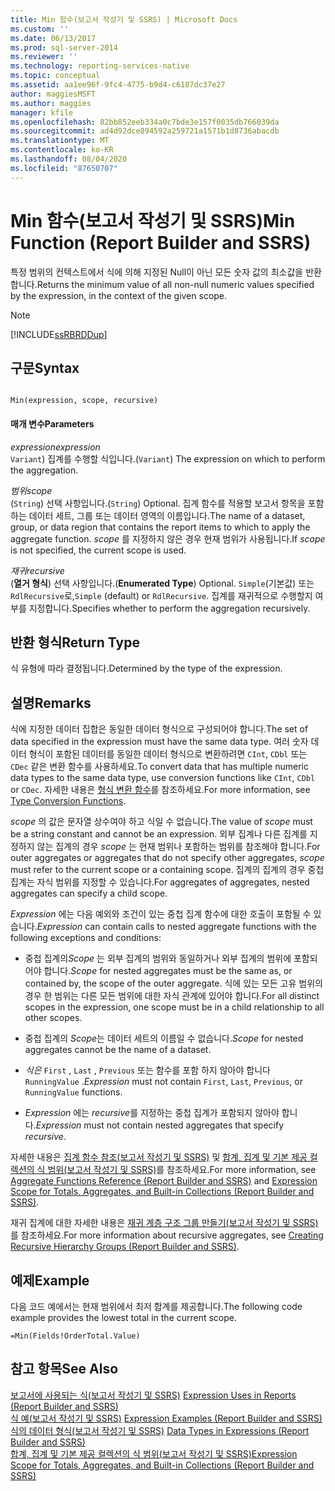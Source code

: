 ```yaml
---
title: Min 함수(보고서 작성기 및 SSRS) | Microsoft Docs
ms.custom: ''
ms.date: 06/13/2017
ms.prod: sql-server-2014
ms.reviewer: ''
ms.technology: reporting-services-native
ms.topic: conceptual
ms.assetid: aa1ee96f-9fc4-4775-b9d4-c6187dc37e27
author: maggiesMSFT
ms.author: maggies
manager: kfile
ms.openlocfilehash: 82bb852eeb334a0c7bde3e157f0035db766039da
ms.sourcegitcommit: ad4d92dce894592a259721a1571b1d8736abacdb
ms.translationtype: MT
ms.contentlocale: ko-KR
ms.lasthandoff: 08/04/2020
ms.locfileid: "87650707"
---
```

# <a name="min-function-report-builder-and-ssrs"></a><span data-ttu-id="be88d-102">Min 함수(보고서 작성기 및 SSRS)</span><span class="sxs-lookup"><span data-stu-id="be88d-102">Min Function (Report Builder and SSRS)</span></span>
  <span data-ttu-id="be88d-103">특정 범위의 컨텍스트에서 식에 의해 지정된 Null이 아닌 모든 숫자 값의 최소값을 반환합니다.</span><span class="sxs-lookup"><span data-stu-id="be88d-103">Returns the minimum value of all non-null numeric values specified by the expression, in the context of the given scope.</span></span>  
  
> [!NOTE]  
>  [!INCLUDE[ssRBRDDup](../../includes/ssrbrddup-md.md)]  
  
## <a name="syntax"></a><span data-ttu-id="be88d-104">구문</span><span class="sxs-lookup"><span data-stu-id="be88d-104">Syntax</span></span>  
  
```  
  
Min(expression, scope, recursive)  
```  
  
#### <a name="parameters"></a><span data-ttu-id="be88d-105">매개 변수</span><span class="sxs-lookup"><span data-stu-id="be88d-105">Parameters</span></span>  
 <span data-ttu-id="be88d-106">*expression*</span><span class="sxs-lookup"><span data-stu-id="be88d-106">*expression*</span></span>  
 <span data-ttu-id="be88d-107">`Variant`) 집계를 수행할 식입니다.</span><span class="sxs-lookup"><span data-stu-id="be88d-107">(`Variant`) The expression on which to perform the aggregation.</span></span>  
  
 <span data-ttu-id="be88d-108">*범위*</span><span class="sxs-lookup"><span data-stu-id="be88d-108">*scope*</span></span>  
 <span data-ttu-id="be88d-109">(`String`) 선택 사항입니다.</span><span class="sxs-lookup"><span data-stu-id="be88d-109">(`String`) Optional.</span></span> <span data-ttu-id="be88d-110">집계 함수를 적용할 보고서 항목을 포함하는 데이터 세트, 그룹 또는 데이터 영역의 이름입니다.</span><span class="sxs-lookup"><span data-stu-id="be88d-110">The name of a dataset, group, or data region that contains the report items to which to apply the aggregate function.</span></span> <span data-ttu-id="be88d-111">*scope* 를 지정하지 않은 경우 현재 범위가 사용됩니다.</span><span class="sxs-lookup"><span data-stu-id="be88d-111">If *scope* is not specified, the current scope is used.</span></span>  
  
 <span data-ttu-id="be88d-112">*재귀*</span><span class="sxs-lookup"><span data-stu-id="be88d-112">*recursive*</span></span>  
 <span data-ttu-id="be88d-113">(**열거 형식**) 선택 사항입니다.</span><span class="sxs-lookup"><span data-stu-id="be88d-113">(**Enumerated Type**) Optional.</span></span> <span data-ttu-id="be88d-114">`Simple`(기본값) 또는 `RdlRecursive`로,</span><span class="sxs-lookup"><span data-stu-id="be88d-114">`Simple` (default) or `RdlRecursive`.</span></span> <span data-ttu-id="be88d-115">집계를 재귀적으로 수행할지 여부를 지정합니다.</span><span class="sxs-lookup"><span data-stu-id="be88d-115">Specifies whether to perform the aggregation recursively.</span></span>  
  
## <a name="return-type"></a><span data-ttu-id="be88d-116">반환 형식</span><span class="sxs-lookup"><span data-stu-id="be88d-116">Return Type</span></span>  
 <span data-ttu-id="be88d-117">식 유형에 따라 결정됩니다.</span><span class="sxs-lookup"><span data-stu-id="be88d-117">Determined by the type of the expression.</span></span>  
  
## <a name="remarks"></a><span data-ttu-id="be88d-118">설명</span><span class="sxs-lookup"><span data-stu-id="be88d-118">Remarks</span></span>  
 <span data-ttu-id="be88d-119">식에 지정한 데이터 집합은 동일한 데이터 형식으로 구성되어야 합니다.</span><span class="sxs-lookup"><span data-stu-id="be88d-119">The set of data specified in the expression must have the same data type.</span></span> <span data-ttu-id="be88d-120">여러 숫자 데이터 형식이 포함된 데이터를 동일한 데이터 형식으로 변환하려면 `CInt`, `CDbl` 또는 `CDec` 같은 변환 함수를 사용하세요.</span><span class="sxs-lookup"><span data-stu-id="be88d-120">To convert data that has multiple numeric data types to the same data type, use conversion functions like `CInt`, `CDbl` or `CDec`.</span></span> <span data-ttu-id="be88d-121">자세한 내용은 [형식 변환 함수](https://go.microsoft.com/fwlink/?LinkId=96142)를 참조하세요.</span><span class="sxs-lookup"><span data-stu-id="be88d-121">For more information, see [Type Conversion Functions](https://go.microsoft.com/fwlink/?LinkId=96142).</span></span>  
  
 <span data-ttu-id="be88d-122">*scope* 의 값은 문자열 상수여야 하고 식일 수 없습니다.</span><span class="sxs-lookup"><span data-stu-id="be88d-122">The value of *scope* must be a string constant and cannot be an expression.</span></span> <span data-ttu-id="be88d-123">외부 집계나 다른 집계를 지정하지 않는 집계의 경우 *scope* 는 현재 범위나 포함하는 범위를 참조해야 합니다.</span><span class="sxs-lookup"><span data-stu-id="be88d-123">For outer aggregates or aggregates that do not specify other aggregates, *scope* must refer to the current scope or a containing scope.</span></span> <span data-ttu-id="be88d-124">집계의 집계의 경우 중첩 집계는 자식 범위를 지정할 수 있습니다.</span><span class="sxs-lookup"><span data-stu-id="be88d-124">For aggregates of aggregates, nested aggregates can specify a child scope.</span></span>  
  
 <span data-ttu-id="be88d-125">*Expression* 에는 다음 예외와 조건이 있는 중첩 집계 함수에 대한 호출이 포함될 수 있습니다.</span><span class="sxs-lookup"><span data-stu-id="be88d-125">*Expression* can contain calls to nested aggregate functions with the following exceptions and conditions:</span></span>  
  
-   <span data-ttu-id="be88d-126">중첩 집계의*Scope* 는 외부 집계의 범위와 동일하거나 외부 집계의 범위에 포함되어야 합니다.</span><span class="sxs-lookup"><span data-stu-id="be88d-126">*Scope* for nested aggregates must be the same as, or contained by, the scope of the outer aggregate.</span></span> <span data-ttu-id="be88d-127">식에 있는 모든 고유 범위의 경우 한 범위는 다른 모든 범위에 대한 자식 관계에 있어야 합니다.</span><span class="sxs-lookup"><span data-stu-id="be88d-127">For all distinct scopes in the expression, one scope must be in a child relationship to all other scopes.</span></span>  
  
-   <span data-ttu-id="be88d-128">중첩 집계의 *Scope*는 데이터 세트의 이름일 수 없습니다.</span><span class="sxs-lookup"><span data-stu-id="be88d-128">*Scope* for nested aggregates cannot be the name of a dataset.</span></span>  
  
-   <span data-ttu-id="be88d-129">*식은* `First` , `Last` , `Previous` 또는 함수를 포함 하지 않아야 합니다 `RunningValue` .</span><span class="sxs-lookup"><span data-stu-id="be88d-129">*Expression* must not contain `First`, `Last`, `Previous`, or `RunningValue` functions.</span></span>  
  
-   <span data-ttu-id="be88d-130">*Expression* 에는 *recursive*를 지정하는 중첩 집계가 포함되지 않아야 합니다.</span><span class="sxs-lookup"><span data-stu-id="be88d-130">*Expression* must not contain nested aggregates that specify *recursive*.</span></span>  
  
 <span data-ttu-id="be88d-131">자세한 내용은 [집계 함수 참조&#40;보고서 작성기 및 SSRS&#41;](report-builder-functions-aggregate-functions-reference.md) 및 [합계, 집계 및 기본 제공 컬렉션의 식 범위&#40;보고서 작성기 및 SSRS&#41;](expression-scope-for-totals-aggregates-and-built-in-collections.md)를 참조하세요.</span><span class="sxs-lookup"><span data-stu-id="be88d-131">For more information, see [Aggregate Functions Reference &#40;Report Builder and SSRS&#41;](report-builder-functions-aggregate-functions-reference.md) and [Expression Scope for Totals, Aggregates, and Built-in Collections &#40;Report Builder and SSRS&#41;](expression-scope-for-totals-aggregates-and-built-in-collections.md).</span></span>  
  
 <span data-ttu-id="be88d-132">재귀 집계에 대한 자세한 내용은 [재귀 계층 구조 그룹 만들기&#40;보고서 작성기 및 SSRS&#41;](creating-recursive-hierarchy-groups-report-builder-and-ssrs.md)를 참조하세요.</span><span class="sxs-lookup"><span data-stu-id="be88d-132">For more information about recursive aggregates, see [Creating Recursive Hierarchy Groups &#40;Report Builder and SSRS&#41;](creating-recursive-hierarchy-groups-report-builder-and-ssrs.md).</span></span>  
  
## <a name="example"></a><span data-ttu-id="be88d-133">예제</span><span class="sxs-lookup"><span data-stu-id="be88d-133">Example</span></span>  
 <span data-ttu-id="be88d-134">다음 코드 예에서는 현재 범위에서 최저 합계를 제공합니다.</span><span class="sxs-lookup"><span data-stu-id="be88d-134">The following code example provides the lowest total in the current scope.</span></span>  
  
```  
=Min(Fields!OrderTotal.Value)  
```  
  
## <a name="see-also"></a><span data-ttu-id="be88d-135">참고 항목</span><span class="sxs-lookup"><span data-stu-id="be88d-135">See Also</span></span>  
 <span data-ttu-id="be88d-136">[보고서에 사용되는 식&#40;보고서 작성기 및 SSRS&#41;](expression-uses-in-reports-report-builder-and-ssrs.md) </span><span class="sxs-lookup"><span data-stu-id="be88d-136">[Expression Uses in Reports &#40;Report Builder and SSRS&#41;](expression-uses-in-reports-report-builder-and-ssrs.md) </span></span>  
 <span data-ttu-id="be88d-137">[식 예&#40;보고서 작성기 및 SSRS&#41;](expression-examples-report-builder-and-ssrs.md) </span><span class="sxs-lookup"><span data-stu-id="be88d-137">[Expression Examples &#40;Report Builder and SSRS&#41;](expression-examples-report-builder-and-ssrs.md) </span></span>  
 <span data-ttu-id="be88d-138">[식의 데이터 형식&#40;보고서 작성기 및 SSRS&#41;](expressions-report-builder-and-ssrs.md) </span><span class="sxs-lookup"><span data-stu-id="be88d-138">[Data Types in Expressions &#40;Report Builder and SSRS&#41;](expressions-report-builder-and-ssrs.md) </span></span>  
 [<span data-ttu-id="be88d-139">합계, 집계 및 기본 제공 컬렉션의 식 범위&#40;보고서 작성기 및 SSRS&#41;</span><span class="sxs-lookup"><span data-stu-id="be88d-139">Expression Scope for Totals, Aggregates, and Built-in Collections &#40;Report Builder and SSRS&#41;</span></span>](expression-scope-for-totals-aggregates-and-built-in-collections.md)  
  
  
